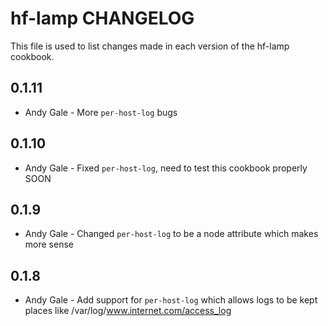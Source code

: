 hf-lamp CHANGELOG
==============

This file is used to list changes made in each version of the hf-lamp cookbook.

0.1.11
-----
- Andy Gale - More `per-host-log` bugs

0.1.10
-----
- Andy Gale - Fixed `per-host-log`, need to test this cookbook properly SOON

0.1.9
-----
- Andy Gale - Changed `per-host-log` to be a node attribute which makes more sense

0.1.8
-----
- Andy Gale - Add support for `per-host-log` which allows logs to be kept places like /var/log/www.internet.com/access_log

